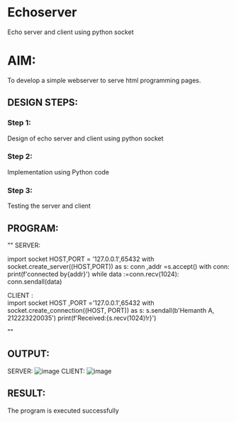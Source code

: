 # Echoserver
Echo server and client using python socket

# AIM:

To develop a simple webserver to serve html programming pages.

## DESIGN STEPS:

### Step 1:

Design of echo server and client using python socket

### Step 2:

Implementation using Python code

### Step 3:

Testing the server and client 

## PROGRAM:
""
SERVER:

import socket
HOST,PORT = '127.0.0.1',65432
with socket.create_server((HOST,PORT)) as s:
    conn ,addr =s.accept()
    with conn:
        print(f'connected by{addr}')
        while data :=conn.recv(1024):
            conn.sendall(data)

 CLIENT :  
 import socket
HOST ,PORT ='127.0.0.1',65432
with socket.create_connection((HOST, PORT)) as s:
    s.sendall(b'Hemanth A, 212223220035')
    print(f'Received:{s.recv(1024)!r}')
    
""
## OUTPUT:
SERVER:
![image](https://github.com/user-attachments/assets/4a85a26a-b3c0-48e6-b69a-a922440865ef)
CLIENT:
![image](https://github.com/user-attachments/assets/82d133db-7ec0-40aa-aec8-72d7be562b6e)


## RESULT:
The program is executed successfully
